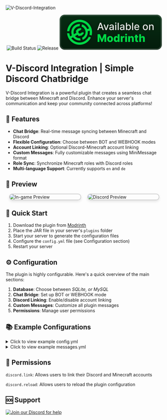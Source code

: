 ![V-Discord-Integration](https://cdn.varilx.de/raw/micMsI.png)

<div align="center">

![Build Status](https://img.shields.io/github/actions/workflow/status/Varilx-Development/VDiscordIntegration/build.yml?branch=main)
![Release](https://img.shields.io/github/v/release/Varilx-Development/VDiscordIntegration)
[![Available on Modrinth](https://raw.githubusercontent.com/vLuckyyy/badges/main/avaiable-on-modrinth.svg)](https://modrinth.com/plugin/vdiscord-intergration)

</div>

# V-Discord Integration | Simple Discord Chatbridge

V-Discord Integration is a powerful plugin that creates a seamless chat bridge between Minecraft and Discord. Enhance your server's communication and keep your community connected across platforms!

## 🌟 Features

- **Chat Bridge**: Real-time message syncing between Minecraft and Discord
- **Flexible Configuration**: Choose between BOT and WEBHOOK modes
- **Account Linking**: Optional Discord-Minecraft account linking
- **Custom Messages**: Fully customizable messages using MiniMessage format
- **Role Sync**: Synchronize Minecraft roles with Discord roles
- **Multi-language Support**: Currently supports `en` and `de`

## 📸 Preview

<div style="display: flex; justify-content: center; gap: 20px; flex-wrap: wrap;">
  <img src="https://github.com/user-attachments/assets/29662231-e8b8-4e93-a178-73dbf3b7d3ed" alt="In-game Preview" style="width: 45%; border: 2px solid #ccc; border-radius: 10px; box-shadow: 0 4px 8px rgba(0, 0, 0, 0.1);">
  <img src="https://github.com/user-attachments/assets/5aace62e-ecb9-429c-80fa-365d652d2496" alt="Discord Preview" style="width: 45%; border: 2px solid #ccc; border-radius: 10px; box-shadow: 0 4px 8px rgba(0, 0, 0, 0.1);">
</div>

## 🚀 Quick Start

1. Download the plugin from [Modrinth](https://modrinth.com/plugin/vdiscord-intergration)
2. Place the JAR file in your server's `plugins` folder
3. Start your server to generate the configuration files
4. Configure the `config.yml` file (see Configuration section)
5. Restart your server

## ⚙️ Configuration

The plugin is highly configurable. Here's a quick overview of the main sections:

1. **Database**: Choose between *SQLite, or MySQL*
2. **Chat Bridge**: Set up BOT or WEBHOOK mode
3. **Discord Linking**: Enable/disable account linking
4. **Custom Messages**: Customize all plugin messages
5. **Permissions**: Manage user permissions

## 📚 Example Configurations

<details>
<summary>Click to view example config.yml</summary>

```yaml
language: "en"

chatbridge:
   type: BOT
   webhook:
      url: "webhook_url"
      avatar: "some_avatar_url"
      name: "ChatBridge"
   guild: 1322873747535040512
   channel: 1323049958911381515
   token: "discord_bot_token"

discord-link:
   enabled: true
   enforce: false
   gets-roles:
      - 1323067372214419526
   commands:
      - "lp user <name> parent set linked"

luckperms:
   prefix: true

role-sync:
   enabled: true
   delay: 30000
   roles:
      admin: 1323313717336608808
```
</details> <details> <summary>Click to view example messages.yml</summary>

```yaml
Apply
prefix: "<b><gradient:#08FB22:#BBFDAD>[VDiscord]</gradient></b><reset><!i><gray> "
startup: "<prefix>Discord Integration has started up!"

chatbridge:
   join:
      enabled: true
      color: "#00FF00"
      title: "<player> has joined the game"
   quit:
      enable: true
      color: "#FF0000"
      title: "<player> has left the game"
   ingame-message:
      enabled: true
      message: "<message>"
      name: "<name>"
   discord-message:
      enabled: true
      message: "<dark_gray>[<blue><b>Discord</b></blue>] <gray><discordname> <dark_gray>»  <yellow><message>"

commands:
   reload:
      reloaded: "<prefix>The config has been reloaded"
   link:
      linked: "You have been connected to the account <name>"
      code-sent: "<prefix>To link your discord account, send the following code to the DiscordBot: <click:copy_to_clipboard:<code>><hover:show_text:Click here to copy><yellow><code></yellow> (click to copy)"
```
</details>

## 🔧 Permissions
```discord.link```: Allows users to link their Discord and Minecraft accounts

```discord.reload```: Allows users to reload the plugin configuration


## 🆘 Support

<a href="https://discord.gg/ZPyb9g6Gs4"> <img src="https://cdn.varilx.de/raw/Zm9inS.png" alt="Join our Discord for help" width="300"> </a>